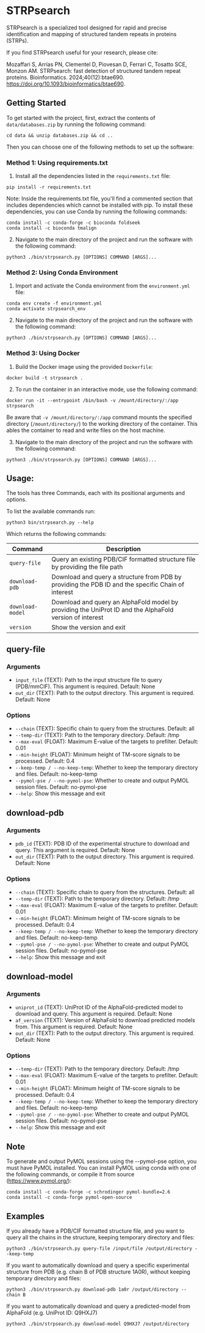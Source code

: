 # STRPsearch
STRPsearch is a specialized tool designed for rapid and precise identification and mapping of structured tandem repeats in proteins (STRPs).

If you find STRPsearch useful for your research, please cite:

Mozaffari S, Arrías PN, Clementel D, Piovesan D, Ferrari C, Tosatto SCE, Monzon AM. STRPsearch: fast detection of structured tandem repeat proteins. Bioinformatics. 2024;40(12):btae690. https://doi.org/10.1093/bioinformatics/btae690.

## Getting Started

To get started with the project, first, extract the contents of `data/databases.zip` by running the following command: 
```
cd data && unzip databases.zip && cd ..
```
Then you can choose one of the following methods to set up the software:

### Method 1: Using requirements.txt

1. Install all the dependencies listed in the `requirements.txt` file:
```
pip install -r requirements.txt
```
Note: Inside the requirements.txt file, you'll find a commented section that includes dependencies which cannot be installed with pip. To install these dependencies, you can use Conda by running the following commands:
```
conda install -c conda-forge -c bioconda foldseek
conda install -c bioconda tmalign
```
2. Navigate to the main directory of the project and run the software with the following command:
```
python3 ./bin/strpsearch.py [OPTIONS] COMMAND [ARGS]...
```

### Method 2: Using Conda Environment
1. Import and activate the Conda environment from the `environment.yml` file:
```
conda env create -f environment.yml
conda activate strpsearch_env
```
2. Navigate to the main directory of the project and run the software with the following command:
```
python3 ./bin/strpsearch.py [OPTIONS] COMMAND [ARGS]...
```

### Method 3: Using Docker
1. Build the Docker image using the provided `Dockerfile`:
```
docker build -t strpsearch .
```
2. To run the container in an interactive mode, use the following command:
```
docker run -it --entrypoint /bin/bash -v /mount/directory/:/app strpsearch
```
Be aware that `-v /mount/directory/:/app` command mounts the specified directory (`/mount/directory/`) to the working directory of the container. This ables the container to read and write files on the host machine.

3. Navigate to the main directory of the project and run the software with the following command:
```
python3 ./bin/strpsearch.py [OPTIONS] COMMAND [ARGS]...
```

## Usage:
The tools has three Commands, each with its positional arguments and options. 

To list the available commands run:

```python3 bin/strpsearch.py --help```

Which returns the following commands:

| Command | Description |
|---------|-------------|
| `query-file` | Query an existing PDB/CIF formatted structure file by providing the file path |
| `download-pdb` | Download and query a structure from PDB by providing the PDB ID and the specific Chain of interest |
| `download-model` |  Download and query an AlphaFold model by providing the UniProt ID and the AlphaFold version of interest |
| `version` | Show the version and exit | 

## query-file

### Arguments
* `input_file` (TEXT):  Path to the input structure file to query (PDB/mmCIF). This argument is required. Default: None
* `out_dir` (TEXT): Path to the output directory. This argument is required. Default: None

### Options
* `--chain` (TEXT): Specific chain to query from the structures. Default: all
* `--temp-dir` (TEXT): Path to the temporary directory. Default: /tmp
* `--max-eval` (FLOAT): Maximum E-value of the targets to prefilter. Default: 0.01
* `--min-height` (FLOAT): Minimum height of TM-score signals to be processed. Default: 0.4
* `--keep-temp / --no-keep-temp`: Whether to keep the temporary directory and files. Default: no-keep-temp
* `--pymol-pse / --no-pymol-pse`: Whether to create and output PyMOL session files. Default: no-pymol-pse
* `--help`: Show this message and exit

## download-pdb

### Arguments
* `pdb_id` (TEXT): PDB ID of the experimental structure to download and query. This argument is required. Default: None
* `out_dir` (TEXT): Path to the output directory. This argument is required. Default: None

### Options
* `--chain` (TEXT): Specific chain to query from the structures. Default: all
* `--temp-dir` (TEXT): Path to the temporary directory. Default: /tmp
* `--max-eval` (FLOAT): Maximum E-value of the targets to prefilter. Default: 0.01
* `--min-height` (FLOAT): Minimum height of TM-score signals to be processed. Default: 0.4
* `--keep-temp / --no-keep-temp`: Whether to keep the temporary directory and files. Default: no-keep-temp
* `--pymol-pse / --no-pymol-pse`: Whether to create and output PyMOL session files. Default: no-pymol-pse
* `--help`: Show this message and exit

## download-model

### Arguments
* `uniprot_id` (TEXT): UniProt ID of the AlphaFold-predicted model to download and query. This argument is required. Default: None
* `af_version` (TEXT): Version of AlphaFold to download predicted models from. This argument is required. Default: None
* `out_dir` (TEXT): Path to the output directory. This argument is required. Default: None

### Options
* `--temp-dir` (TEXT): Path to the temporary directory. Default: /tmp
* `--max-eval` (FLOAT): Maximum E-value of the targets to prefilter. Default: 0.01
* `--min-height` (FLOAT): Minimum height of TM-score signals to be processed. Default: 0.4
* `--keep-temp / --no-keep-temp`: Whether to keep the temporary directory and files. Default: no-keep-temp
* `--pymol-pse / --no-pymol-pse`: Whether to create and output PyMOL session files. Default: no-pymol-pse
* `--help`: Show this message and exit

## Note
To generate and output PyMOL sessions using the --pymol-pse option, you must have PyMOL installed. You can install PyMOL using conda with one of the following commands, or compile it from source (https://www.pymol.org/):
```
conda install -c conda-forge -c schrodinger pymol-bundle=2.6
conda install -c conda-forge pymol-open-source
```

## Examples

If you already have a PDB/CIF formatted structure file, and you want to query all the chains in the structure, keeping temporary directory and files:
```
python3 ./bin/strpsearch.py query-file /input/file /output/directory --keep-temp
```

If you want to automatically download and query a specific experimental structure from PDB (e.g. chain B of PDB structure 1A0R), without keeping temporary directory and files:
```
python3 ./bin/strpsearch.py download-pdb 1a0r /output/directory --chain B
```

If you want to automatically download and query a predicted-model from AlphaFold (e.g. UniProt ID: Q9HXJ7)
```
python3 ./bin/strpsearch.py download-model Q9HXJ7 /output/directory 
```


